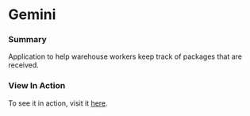 # Gemini

### Summary
Application to help warehouse workers keep track of packages that are received.

### View In Action
To see it in action, visit it [here](https://yxnely.github.io/portfolio-projects/gemini/Gemini.html).